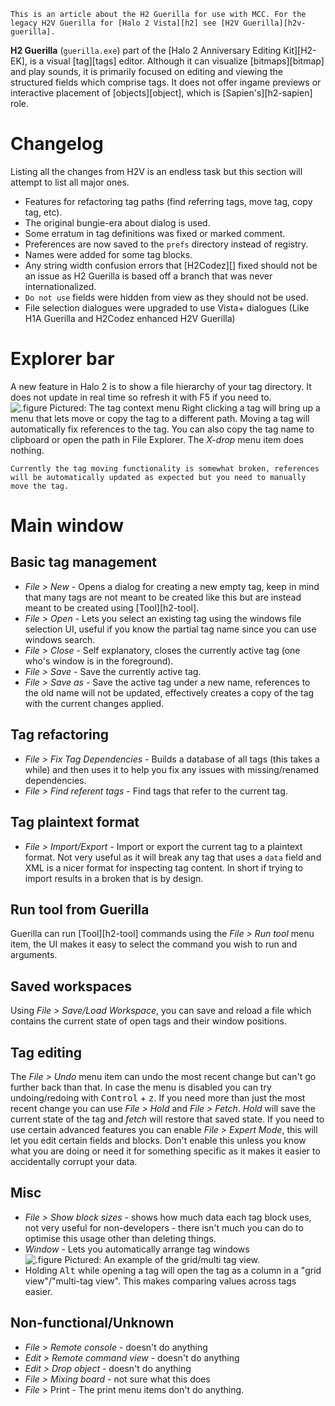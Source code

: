```.alert
This is an article about the H2 Guerilla for use with MCC. For the legacy H2V Guerilla for [Halo 2 Vista][h2] see [H2V Guerilla][h2v-guerilla].
```

**H2 Guerilla** (`guerilla.exe`)  part of the [Halo 2 Anniversary Editing Kit][H2-EK], is a visual [tag][tags] editor. Although it can visualize [bitmaps][bitmap] and play sounds, it is primarily focused on editing and viewing the structured fields which comprise tags. It does not offer ingame previews or interactive placement of [objects][object], which is [Sapien's][h2-sapien] role.

# Changelog
Listing all the changes from H2V is an endless task but this section will attempt to list all major ones.
- Features for refactoring tag paths (find referring tags, move tag, copy tag, etc).
- The original bungie-era about dialog is used.
- Some erratum in tag definitions was fixed or marked comment.
- Preferences are now saved to the `prefs` directory instead of registry.
- Names were added for some tag blocks.
- Any string width confusion errors that [H2Codez][] fixed should not be an issue as H2 Guerilla is based off a branch that was never internationalized.
- `Do not use` fields were hidden from view as they should not be used.
- File selection dialogues were upgraded to use Vista+ dialogues (Like H1A Guerilla and H2Codez enhanced H2V Guerilla)


# Explorer bar
A new feature in Halo 2 is to show a file hierarchy of your tag directory. It does not update in real time so refresh it with F5 if you need to.
![.figure Pictured: The tag context menu](tag-context-menu.png)
Right clicking a tag will bring up a menu that lets move or copy the tag to a different path. Moving a tag will automatically fix references to the tag.
You can also copy the tag name to clipboard or open the path in File Explorer. The *X-drop* menu item does nothing.

```.alert
Currently the tag moving functionality is somewhat broken, references will be automatically updated as expected but you need to manually move the tag.
```

# Main window
## Basic tag management
- _File > New_ - Opens a dialog for creating a new empty tag, keep in mind that many tags are not meant to be created like this but are instead meant to be created using [Tool][h2-tool].
- _File > Open_ - Lets you select an existing tag using the windows file selection UI, useful if you know the partial tag name since you can use windows search.
- _File > Close_ - Self explanatory, closes the currently active tag (one who's window is in the foreground).
- _File > Save_ - Save the currently active tag.
- _File > Save as_ - Save the active tag under a new name, references to the old name will not be updated, effectively creates a copy of the tag with the current changes applied.

## Tag refactoring
- _File > Fix Tag Dependencies_ - Builds a database of all tags (this takes a while) and then uses it to help you fix any issues with missing/renamed dependencies.
- _File > Find referent tags_ - Find tags that refer to the current tag.

## Tag plaintext format
- _File > Import/Export_ - Import or export the current tag to a plaintext format. Not very useful as it will break any tag that uses a `data` field and XML is a nicer format for inspecting tag content. In short if trying to import results in a broken that is by design.

## Run tool from Guerilla
Guerilla can run [Tool][h2-tool] commands using the *File > Run tool* menu item, the UI makes it easy to select the command you wish to run and arguments.

## Saved workspaces
Using _File > Save/Load Workspace_, you can save and reload a file which contains the current state of open tags and their window positions.

## Tag editing
The _File > Undo_ menu item can undo the most recent change but can't go further back than that. In case the menu is disabled you can try undoing/redoing with <kbd>Control</kbd> + <kbd>z</kbd>. If you need more than just the most recent change you can use _File > Hold_ and _File > Fetch_. *Hold* will save the current state of the tag and *fetch* will restore that saved state.
If you need to use certain advanced features you can enable _File > Expert Mode_, this will let you edit certain fields and blocks. Don't enable this unless you know what you are doing or need it for something specific as it makes it easier to accidentally corrupt your data.

## Misc
- *File > Show block sizes* - shows how much data each tag block uses, not very useful for non-developers - there isn't much you can do to optimise this usage other than deleting things.
- *Window* - Lets you automatically arrange tag windows
![.figure Pictured: An example of the grid/multi tag view.](h2-grid-view.png)
- Holding <kbd>Alt</kbd> while opening a tag will open the tag as a column in a "grid view"/"multi-tag view". This makes comparing values across tags easier. 

## Non-functional/Unknown
- _File > Remote console_ - doesn't do anything
- _Edit > Remote command view_ - doesn't do anything
- _Edit > Drop object_ - doesn't do anything
- _File > Mixing board_ - not sure what this does
- _File_ > Print - The print menu items don't do anything.